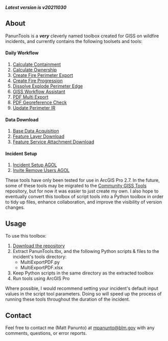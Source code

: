 ***Latest version is v20211030***

## About

PanunTools is a ***very*** cleverly named toolbox created for GISS on wildfire incidents, and currently contains the following toolsets and tools:

#### Daily Workflow
1. [Calculate Containment](docs/README_CalculateContainment.md)
2. [Calculate Ownership](docs/README_CalculateOwnership.md)
3. [Create Fire Perimeter Export](docs/README_CreateFirePerimeterExport.md)
4. [Create Fire Progression](docs/README_CreateFireProgression.md)
5. [Dissolve Explode Perimeter Edge](docs/README_DissolveExplodePerimeterEdge.md)
6. [GISS Workflow Assistant](docs/README_GISSWorkflowAssistant.md)
7. [PDF Multi Export](docs/README_PDFMultiExport.md)
8. [PDF Georeference Check](docs/README_PDFGeoreferenceCheck.md)
9. [Update Perimeter IR](docs/README_UpdatePerimeterIR.md)

#### Data Download
1. [Base Data Acquisition](docs/README_BaseDataAcquisition.md)
2. [Feature Layer Download](docs/README_FeatureLayerDownload.md)
3. [Feature Service Attachment Download](docs/README_FeatureServiceAttachmentDownload.md)

#### Incident Setup
1. [Incident Setup AGOL](docs/README_IncidentSetupAGOL.md)
2. [Invite Remove Users AGOL](docs/README_InviteRemoveUsersAGOL.md)


These tools have only been tested for use in ArcGIS Pro 2.7. In the future, some of these tools may be migrated to the [Community GISS Tools](https://github.com/smHooper/giss_community_tools) repository, but for now it was easier to just create my own. I also hope to eventually convert this toolbox of script tools into a Python toolbox in order to tidy up files, enhance collaboration, and improve the visibility of version changes.

## Usage

To use this toolbox:
1. [Download the repository](https://github.com/mpanunto/PanunTools/archive/refs/heads/main.zip)
2. Extract PanunTools.tbx, and the following Python scripts & files to the incident's tools directory:
    - MultiExportPDF.py
    - MultiExportPDF.xlsx
3. Keep Python scripts in the same directory as the extracted toolbox
4. Run tools using ArcGIS Pro

Where possible, I would recommend setting your incident's default input values in the script tool parameters. Doing so will speed up the process of running these tools throughout the duration of the incident.

## Contact
Feel free to contact me (Matt Panunto) at mpanunto@blm.gov with any comments, questions, or error reports.

